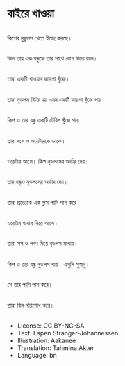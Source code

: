# বাইরে খাওয়া

##
কিপের নুডুলস খেতে ইচ্ছে করছে।

##
কিপ তার এক বন্ধুকে তার সাথে যোগ দিতে বলে।

##
তারা একটি খাওয়ার জায়গা খুঁজে।

##
তারা নুডলস বিক্রি হয় এমন একটি জায়গা খুঁজে পায়।

##
কিপ ও তার বন্ধু একটি টেবিল খুঁজে পায়।

##
তারা বসে ও ওয়েটারকে ডাকে।

##
ওয়েটার আসে। কিপ নুডলসের অর্ডার দেয়।

##
তার বন্ধুও নুডলসের অর্ডার দেয়।

##
তারা প্রত্যেকে এক গ্লাস পানি পান করে।

##
ওয়েটার খাবার নিয়ে আসে।

##
তারা সস ও লবণ দিয়ে নুডলস মাখায়।

##
কিপ ও তার বন্ধু নুডলস খায়। এগুলি সুস্বাদু।

##
সে তার পানি পান করে।

##
তারা বিল পরিশোধ করে।

##
* License: CC BY-NC-SA
* Text: Espen Stranger-Johannessen
* Illustration: Aakanee
* Translation: Tahmina Akter
* Language: bn
